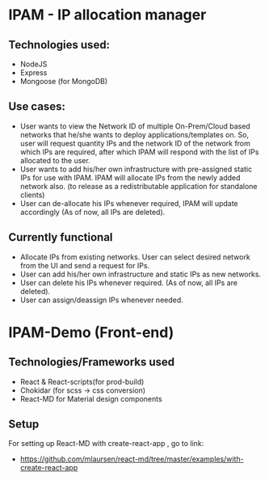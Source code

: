 # IPAM - IP allocation manager

## Technologies used:
    
- NodeJS
- Express
- Mongoose (for MongoDB)
    

##  Use cases:
    
- User wants to view the Network ID of multiple On-Prem/Cloud based networks that he/she wants to deploy applications/templates on. So, user will request quantity IPs and the network ID of the network from which IPs are required, after which IPAM will respond with the list of IPs allocated to the user.
- User wants to add his/her own infrastructure with pre-assigned static IPs for use with IPAM. IPAM will allocate IPs from the newly added network also. (to release as a redistributable application for standalone clients)
- User can de-allocate his IPs whenever required, IPAM will update accordingly (As of now, all IPs are deleted).


##  Currently functional 
- Allocate IPs from existing networks. User can select desired network from the UI and send a request for IPs.
- User can add his/her own infrastructure and static IPs as new networks. 
- User can delete his IPs whenever required. (As of now, all IPs are deleted).
- User can assign/deassign IPs whenever needed. 


# IPAM-Demo (Front-end)

## Technologies/Frameworks used

- React & React-scripts(for prod-build)
- Chokidar (for scss -> css conversion)
- React-MD for Material design components

## Setup

For setting up React-MD with create-react-app , go to link:
- https://github.com/mlaursen/react-md/tree/master/examples/with-create-react-app
